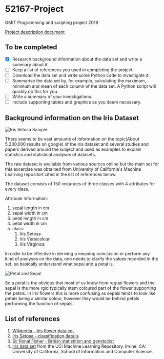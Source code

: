 <!-- https://guides.github.com/features/mastering-markdown/ -->
# 52167-Project
GMIT Programming and scripting project 2018

[Project description document](doc/GMIT_Project_Description.pdf)

## To be completed

- [x] Research background information about the data set and write a summary about it.
- [ ] Keep a list of references you used in completing the project.
- [ ] Download the data set and write some Python code to investigate it.
- [ ] Summarise the data set by, for example, calculating the maximum, minimum and mean of each column of the data set. A Python script will quickly do this for you.
- [ ] Write a summary of your investigations.
- [ ] Include supporting tables and graphics as you deem necessary.

## Background information on the Iris Dataset
![Iris Setosa Sample](http://www.twofrog.com/images/iris38a.jpg)

There seems to be vast amounts of information on the topic(About 5,230,000 results on google) of the iris dataset and several studies and papers derived around the subject and used as examples to explain statistics and statistical analyses of datasets.

The raw dataset is available from various sources online but the main set for this excercise was obtained from University of California's Machine Learning repositort cited in the list of references below.

The dataset consists of 150 instances of three classes with 4 attributes for every class.

Attribute Information:
1. sepal length in cm
1. sepal width in cm
1. petal length in cm
1. petal width in cm
1. class: 
   1. Iris Setosa
   1. Iris Versicolour
   1. Iris Virginica

In order to be effective in deriving a meaning conclusion or perform any kind of analyses on the data, one needs to clarify the values recorded in the set, so basically understand what sepal and a petal is.

![Petal and Sepal](https://www.wpclipart.com/plants/diagrams/plant_parts/petal_sepal_label.png)

So a petal is the obvious that most of us know from regual flowers and the sepal is the more rgid typically stem coloured part of the flower supporting the petals. In Iris flowers this is more confusing as sepals tends to look like petals being a similar colour, however they would be behind petals performing the function of sepals.

## List of references
1. [Wikipedia - Iris flower data set](https://en.wikipedia.org/wiki/Iris_flower_data_set)
1. [Iris Setosa - classification details](https://alchetron.com/Iris-setosa)
1. [Sir Ronal Fisher - British statistition and genetecist](https://en.wikipedia.org/wiki/Ronald_Fisher)
1. [Iris data set](https://archive.ics.uci.edu/ml/datasets/iris) from the UCI Machine Learning Repository. Irvine, CA: University of California, School of Information and Computer Science.